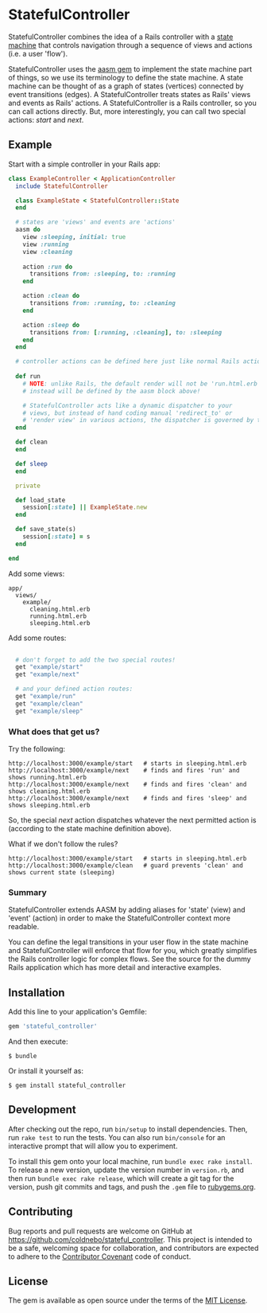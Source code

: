 # StatefulController

StatefulController combines the idea of a Rails controller with a [state machine](https://en.wikipedia.org/wiki/Finite-state_machine) 
that controls navigation through a sequence of views and actions (i.e. a user 'flow').

StatefulController uses the [aasm gem](https://github.com/aasm/aasm) to implement the state machine part of things, so we use its
terminology to define the state machine. A state machine can be thought of as a graph of states (vertices) connected by event transitions (edges). 
A StatefulController treats states as Rails' views and events as Rails' actions.  A StatefulController is a Rails controller, so you can call actions directly. But, more interestingly, you can call two special actions: *start* and *next*.

## Example

Start with a simple controller in your Rails app:

```ruby
class ExampleController < ApplicationController
  include StatefulController

  class ExampleState < StatefulController::State
  end

  # states are 'views' and events are 'actions'
  aasm do 
    view :sleeping, initial: true
    view :running
    view :cleaning
    
    action :run do
      transitions from: :sleeping, to: :running
    end

    action :clean do 
      transitions from: :running, to: :cleaning
    end

    action :sleep do 
      transitions from: [:running, :cleaning], to: :sleeping
    end
  end

  # controller actions can be defined here just like normal Rails actions:
  
  def run
    # NOTE: unlike Rails, the default render will not be 'run.html.erb', but 
    # instead will be defined by the aasm block above!

    # StatefulController acts like a dynamic dispatcher to your 
    # views, but instead of hand coding manual 'redirect_to' or 
    # 'render view' in various actions, the dispatcher is governed by the state machine.
  end

  def clean
  end

  def sleep
  end

  private

  def load_state
    session[:state] || ExampleState.new
  end

  def save_state(s)
    session[:state] = s
  end

end
```

Add some views:

```
app/
  views/
    example/
      cleaning.html.erb
      running.html.erb
      sleeping.html.erb
```


Add some routes:

```ruby
  
  # don't forget to add the two special routes!
  get "example/start"
  get "example/next"

  # and your defined action routes:
  get "example/run"
  get "example/clean"
  get "example/sleep"
```


### What does that get us?

Try the following:

```
http://localhost:3000/example/start   # starts in sleeping.html.erb
http://localhost:3000/example/next    # finds and fires 'run' and shows running.html.erb
http://localhost:3000/example/next    # finds and fires 'clean' and shows cleaning.html.erb
http://localhost:3000/example/next    # finds and fires 'sleep' and shows sleeping.html.erb

```

So, the special *next* action dispatches whatever the next permitted action is (according to the state machine definition above).

What if we don't follow the rules?

```
http://localhost:3000/example/start   # starts in sleeping.html.erb
http://localhost:3000/example/clean   # guard prevents 'clean' and shows current state (sleeping) 
```

### Summary 

StatefulController extends AASM by adding aliases for 'state' (view) and 'event' (action) in order to make the StatefulController context more readable.

You can define the legal transitions in your user flow in the state machine and StatefulController will enforce that flow for you, which 
greatly simplifies the Rails controller logic for complex flows.  See the source for the dummy Rails application which has more detail and
interactive examples.



## Installation

Add this line to your application's Gemfile:

```ruby
gem 'stateful_controller'
```

And then execute:

    $ bundle

Or install it yourself as:

    $ gem install stateful_controller

## Development

After checking out the repo, run `bin/setup` to install dependencies. Then, run `rake test` to run the tests. You can also run `bin/console` for an interactive prompt that will allow you to experiment.

To install this gem onto your local machine, run `bundle exec rake install`. To release a new version, update the version number in `version.rb`, and then run `bundle exec rake release`, which will create a git tag for the version, push git commits and tags, and push the `.gem` file to [rubygems.org](https://rubygems.org).

## Contributing

Bug reports and pull requests are welcome on GitHub at https://github.com/coldnebo/stateful_controller. This project is intended to be a safe, welcoming space for collaboration, and contributors are expected to adhere to the [Contributor Covenant](contributor-covenant.org) code of conduct.


## License

The gem is available as open source under the terms of the [MIT License](http://opensource.org/licenses/MIT).

